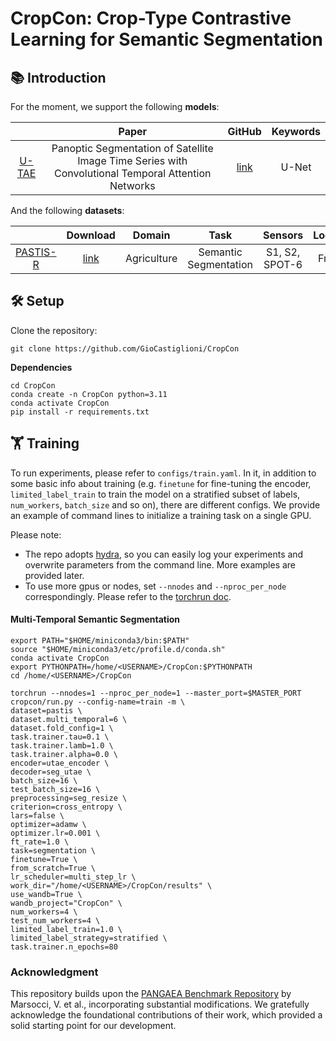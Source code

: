 # CropCon: Crop-Type Contrastive Learning for Semantic Segmentation

## 📚 Introduction


For the moment, we support the following **models**:

|             | Paper | GitHub | Keywords |
|:-----------:|:-----:|:------:|:--------:|
|  [U-TAE](https://arxiv.org/abs/2107.07933) | Panoptic Segmentation of Satellite Image Time Series with Convolutional Temporal Attention Networks    | [link](https://github.com/VSainteuf/utae-paps) | U-Net |


And the following **datasets**:

|                     | Download | Domain | Task | Sensors | Location |
|:-------------------:|:--------:|:------:|:----:|:-------:|:--------:|
|        [PASTIS-R](https://arxiv.org/abs/2107.07933)       |    [link](https://huggingface.co/datasets/IGNF/PASTIS-HD)       |   Agriculture     |  Semantic Segmentation    |    S1, S2, SPOT-6  | France   |

## 🛠️ Setup
Clone the repository:
```
git clone https://github.com/GioCastiglioni/CropCon
```

**Dependencies**

```
cd CropCon
conda create -n CropCon python=3.11
conda activate CropCon
pip install -r requirements.txt
```

## 🏋️ Training

To run experiments, please refer to `configs/train.yaml`. In it, in addition to some basic info about training (e.g. `finetune` for fine-tuning the encoder, `limited_label_train` to train the model on a stratified subset of labels, `num_workers`, `batch_size` and so on), there are different configs. We provide an example of command lines to initialize a training task on a single GPU.

Please note:
 - The repo adopts [hydra](https://github.com/facebookresearch/hydra), so you can easily log your experiments and overwrite parameters from the command line. More examples are provided later.
 - To use more gpus or nodes, set `--nnodes` and `--nproc_per_node` correspondingly. Please refer to the [torchrun doc](https://pytorch.org/docs/stable/elastic/run.html).

#### Multi-Temporal Semantic Segmentation
```
export PATH="$HOME/miniconda3/bin:$PATH"
source "$HOME/miniconda3/etc/profile.d/conda.sh"
conda activate CropCon
export PYTHONPATH=/home/<USERNAME>/CropCon:$PYTHONPATH
cd /home/<USERNAME>/CropCon

torchrun --nnodes=1 --nproc_per_node=1 --master_port=$MASTER_PORT cropcon/run.py --config-name=train -m \
dataset=pastis \
dataset.multi_temporal=6 \
dataset.fold_config=1 \
task.trainer.tau=0.1 \
task.trainer.lamb=1.0 \
task.trainer.alpha=0.0 \
encoder=utae_encoder \
decoder=seg_utae \
batch_size=16 \
test_batch_size=16 \
preprocessing=seg_resize \
criterion=cross_entropy \
lars=false \
optimizer=adamw \
optimizer.lr=0.001 \
ft_rate=1.0 \
task=segmentation \
finetune=True \
from_scratch=True \
lr_scheduler=multi_step_lr \
work_dir="/home/<USERNAME>/CropCon/results" \
use_wandb=True \
wandb_project="CropCon" \
num_workers=4 \
test_num_workers=4 \
limited_label_train=1.0 \
limited_label_strategy=stratified \
task.trainer.n_epochs=80
```

### Acknowledgment

This repository builds upon the [PANGAEA Benchmark Repository](https://github.com/VMarsocci/pangaea-bench) by Marsocci, V. et al., incorporating substantial modifications. We gratefully acknowledge the foundational contributions of their work, which provided a solid starting point for our development.